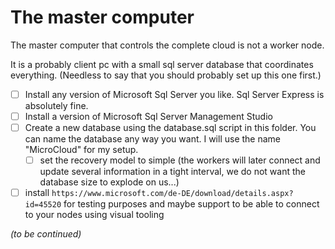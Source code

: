 # The master computer

The master computer that controls the complete cloud is not a worker node. 

It is a probably client pc with a small sql server database that coordinates everything.
(Needless to say that you should probably set up this one first.)

  - [ ] Install any version of Microsoft Sql Server you like. Sql Server Express is absolutely fine.
  - [ ] Install a version of Microsoft Sql Server Management Studio
  - [ ] Create a new database using the database.sql script in this folder. You can name the database any way you want. I will use the name "MicroCloud" for my setup.
    - [ ] set the recovery model to simple (the workers will later connect and update several information in a tight interval, we do not want the database size to explode on us...)

  - [ ] install `https://www.microsoft.com/de-DE/download/details.aspx?id=45520` for testing purposes and maybe support to be able to connect to your nodes using visual tooling

*(to be continued)*